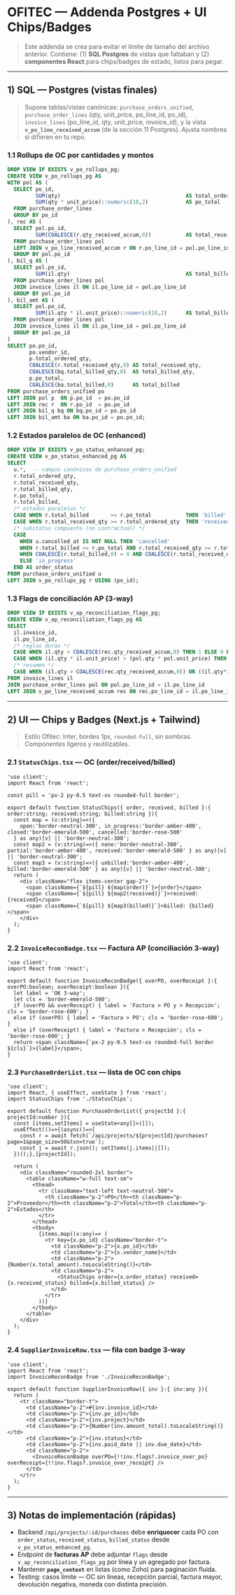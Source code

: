 # OFITEC — Addenda **Postgres** + **UI Chips/Badges**
> Este addenda se crea para evitar el límite de tamaño del archivo anterior. Contiene: (1) **SQL Postgres** de vistas que faltaban y (2) **componentes React** para chips/badges de estado, listos para pegar.

---

## 1) SQL — Postgres (vistas finales)
> Supone tablas/vistas canónicas: `purchase_orders_unified`, `purchase_order_lines` (qty, unit_price, po_line_id, po_id), `invoice_lines` (po_line_id, qty, unit_price, invoice_id), y la vista **`v_po_line_received_accum`** (de la sección 11 Postgres). Ajusta nombres si difieren en tu repo.

### 1.1 Rollups de OC por cantidades y montos
```sql
DROP VIEW IF EXISTS v_po_rollups_pg;
CREATE VIEW v_po_rollups_pg AS
WITH pol AS (
  SELECT po_id,
         SUM(qty)                                        AS total_ordered_qty,
         SUM(qty * unit_price)::numeric(18,2)            AS po_total
  FROM purchase_order_lines
  GROUP BY po_id
), rec AS (
  SELECT pol.po_id,
         SUM(COALESCE(r.qty_received_accum,0))           AS total_received_qty
  FROM purchase_order_lines pol
  LEFT JOIN v_po_line_received_accum r ON r.po_line_id = pol.po_line_id
  GROUP BY pol.po_id
), bil_q AS (
  SELECT pol.po_id,
         SUM(il.qty)                                     AS total_billed_qty
  FROM purchase_order_lines pol
  JOIN invoice_lines il ON il.po_line_id = pol.po_line_id
  GROUP BY pol.po_id
), bil_amt AS (
  SELECT pol.po_id,
         SUM(il.qty * il.unit_price)::numeric(18,2)      AS total_billed
  FROM purchase_order_lines pol
  JOIN invoice_lines il ON il.po_line_id = pol.po_line_id
  GROUP BY pol.po_id
)
SELECT po.po_id,
       po.vendor_id,
       p.total_ordered_qty,
       COALESCE(r.total_received_qty,0) AS total_received_qty,
       COALESCE(bq.total_billed_qty,0)  AS total_billed_qty,
       p.po_total,
       COALESCE(ba.total_billed,0)      AS total_billed
FROM purchase_orders_unified po
LEFT JOIN pol p  ON p.po_id  = po.po_id
LEFT JOIN rec r  ON r.po_id  = po.po_id
LEFT JOIN bil_q bq ON bq.po_id = po.po_id
LEFT JOIN bil_amt ba ON ba.po_id = po.po_id;
```

### 1.2 Estados paralelos de OC (enhanced)
```sql
DROP VIEW IF EXISTS v_po_status_enhanced_pg;
CREATE VIEW v_po_status_enhanced_pg AS
SELECT
  u.*,  -- campos canónicos de purchase_orders_unified
  r.total_ordered_qty,
  r.total_received_qty,
  r.total_billed_qty,
  r.po_total,
  r.total_billed,
  /* estados paralelos */
  CASE WHEN r.total_billed       >= r.po_total           THEN 'billed'   ELSE 'unbilled' END AS billed_status,
  CASE WHEN r.total_received_qty >= r.total_ordered_qty  THEN 'received' ELSE CASE WHEN COALESCE(r.total_received_qty,0) = 0 THEN 'none' ELSE 'partial' END END AS received_status,
  /* substatus compuesto (no contractual) */
  CASE
    WHEN u.cancelled_at IS NOT NULL THEN 'cancelled'
    WHEN r.total_billed >= r.po_total AND r.total_received_qty >= r.total_ordered_qty THEN 'closed'
    WHEN COALESCE(r.total_billed,0) = 0 AND COALESCE(r.total_received_qty,0) = 0 THEN 'open'
    ELSE 'in_progress'
  END AS order_status
FROM purchase_orders_unified u
LEFT JOIN v_po_rollups_pg r USING (po_id);
```

### 1.3 Flags de conciliación AP (3‑way)
```sql
DROP VIEW IF EXISTS v_ap_reconciliation_flags_pg;
CREATE VIEW v_ap_reconciliation_flags_pg AS
SELECT
  il.invoice_id,
  il.po_line_id,
  /* reglas duras */
  CASE WHEN il.qty > COALESCE(rec.qty_received_accum,0) THEN 1 ELSE 0 END AS invoice_over_receipt,
  CASE WHEN (il.qty * il.unit_price) > (pol.qty * pol.unit_price) THEN 1 ELSE 0 END AS invoice_over_po,
  /* resumen */
  CASE WHEN (il.qty > COALESCE(rec.qty_received_accum,0)) OR ((il.qty*il.unit_price) > (pol.qty*pol.unit_price)) THEN 1 ELSE 0 END AS is_bill_reconciliation_violated
FROM invoice_lines il
JOIN purchase_order_lines pol ON pol.po_line_id = il.po_line_id
LEFT JOIN v_po_line_received_accum rec ON rec.po_line_id = il.po_line_id;
```

---

## 2) UI — Chips y Badges (Next.js + Tailwind)
> Estilo Ofitec: Inter, bordes 1px, `rounded-full`, sin sombras. Componentes ligeros y reutilizables.

### 2.1 `StatusChips.tsx` — OC (order/received/billed)
```tsx
'use client';
import React from 'react';

const pill = 'px-2 py-0.5 text-xs rounded-full border';

export default function StatusChips({ order, received, billed }:{ order:string; received:string; billed:string }){
  const map = (v:string)=>({
    open:'border-neutral-300', in_progress:'border-amber-400', closed:'border-emerald-500', cancelled:'border-rose-500'
  } as any)[v] || 'border-neutral-300';
  const map2 = (v:string)=>({ none:'border-neutral-300', partial:'border-amber-400', received:'border-emerald-500' } as any)[v] || 'border-neutral-300';
  const map3 = (v:string)=>({ unbilled:'border-amber-400', billed:'border-emerald-500' } as any)[v] || 'border-neutral-300';
  return (
    <div className="flex items-center gap-2">
      <span className={`${pill} ${map(order)}`}>{order}</span>
      <span className={`${pill} ${map2(received)}`}>received: {received}</span>
      <span className={`${pill} ${map3(billed)}`}>billed: {billed}</span>
    </div>
  );
}
```

### 2.2 `InvoiceReconBadge.tsx` — Factura AP (conciliación 3‑way)
```tsx
'use client';
import React from 'react';

export default function InvoiceReconBadge({ overPO, overReceipt }:{ overPO:boolean; overReceipt:boolean }){
  let label = 'OK 3-way';
  let cls = 'border-emerald-500';
  if (overPO && overReceipt) { label = 'Factura > PO y > Recepción'; cls = 'border-rose-600'; }
  else if (overPO) { label = 'Factura > PO'; cls = 'border-rose-600'; }
  else if (overReceipt) { label = 'Factura > Recepción'; cls = 'border-rose-600'; }
  return <span className={`px-2 py-0.5 text-xs rounded-full border ${cls}`}>{label}</span>;
}
```

### 2.3 `PurchaseOrderList.tsx` — lista de OC con chips
```tsx
'use client';
import React, { useEffect, useState } from 'react';
import StatusChips from './StatusChips';

export default function PurchaseOrderList({ projectId }:{ projectId:number }){
  const [items,setItems] = useState<any[]>([]);
  useEffect(()=>{(async()=>{
    const r = await fetch(`/api/projects/${projectId}/purchases?page=1&page_size=50&txn=true`);
    const j = await r.json(); setItems(j.items||[]);
  })();},[projectId]);

  return (
    <div className="rounded-2xl border">
      <table className="w-full text-sm">
        <thead>
          <tr className="text-left text-neutral-500">
            <th className="p-2">PO</th><th className="p-2">Proveedor</th><th className="p-2">Total</th><th className="p-2">Estados</th>
          </tr>
        </thead>
        <tbody>
          {items.map((x:any)=> (
            <tr key={x.po_id} className="border-t">
              <td className="p-2">{x.po_id}</td>
              <td className="p-2">{x.vendor_name}</td>
              <td className="p-2">{Number(x.total_amount).toLocaleString()}</td>
              <td className="p-2">
                <StatusChips order={x.order_status} received={x.received_status} billed={x.billed_status} />
              </td>
            </tr>
          ))}
        </tbody>
      </table>
    </div>
  );
}
```

### 2.4 `SupplierInvoiceRow.tsx` — fila con badge 3‑way
```tsx
'use client';
import React from 'react';
import InvoiceReconBadge from './InvoiceReconBadge';

export default function SupplierInvoiceRow({ inv }:{ inv:any }){
  return (
    <tr className="border-t">
      <td className="p-2">#{inv.invoice_id}</td>
      <td className="p-2">{inv.po_id}</td>
      <td className="p-2">{inv.project}</td>
      <td className="p-2">{Number(inv.amount_total).toLocaleString()}</td>
      <td className="p-2">{inv.status}</td>
      <td className="p-2">{inv.paid_date || inv.due_date}</td>
      <td className="p-2">
        <InvoiceReconBadge overPO={!!inv.flags?.invoice_over_po} overReceipt={!!inv.flags?.invoice_over_receipt} />
      </td>
    </tr>
  );
}
```

---

## 3) Notas de implementación (rápidas)
- Backend `/api/projects/:id/purchases` debe **enriquecer** cada PO con `order_status`, `received_status`, `billed_status` desde `v_po_status_enhanced_pg`.
- Endpoint de **facturas AP** debe adjuntar `flags` desde `v_ap_reconciliation_flags_pg` por línea y un agregado por factura.
- Mantener **`page_context`** en listas (como Zoho) para paginación fluida.
- Testing: casos límite — OC sin líneas, recepción parcial, factura mayor, devolución negativa, moneda con distinta precisión.

